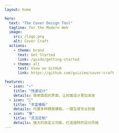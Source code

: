 ```yaml
---
layout: home

hero:
  text: "The Cover Design Tool"
  tagline: for the Modern Web
  image:
    src: /logo.png
    alt: Cover Craft
  actions:
    - theme: brand
      text: Get Started
      link: /guide/getting-started
    - theme: alt
      text: View on GitHub
      link: https://github.com/guizimo/cover-craft

features:
  - icon: "⚡️"
    title: "快速设计"
    details: 简单直观的界面，让封面设计更加高效
  - icon: "🎨"
    title: "丰富模板"
    details: 内置多种精美模板，一键生成专业封面
  - icon: "🛠️"
    title: "灵活定制"
    details: 强大的自定义功能，打造独特的设计风格
---
```

